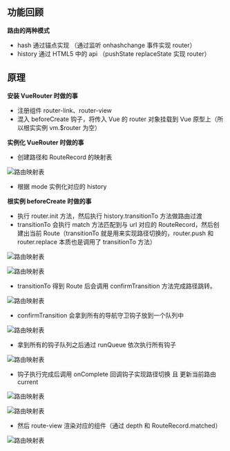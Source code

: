 ## 功能回顾

**路由的两种模式**

- hash 通过锚点实现 （通过监听 onhashchange 事件实现 router）
- history 通过 HTML5 中的 api （pushState replaceState 实现 router）

## 原理

**安装 VueRouter 时做的事**

- 注册组件 router-link、router-view
- 混入 beforeCreate 钩子，将传入 Vue 的 router 对象挂载到 Vue 原型上（所以根实实例 vm.$router 为空）

**实例化 VueRouter 时做的事**

- 创建路径和 RouteRecord 的映射表

![路由映射表](/blog/img/router-1.png)

- 根据 mode 实例化对应的 history

**根实例 beforeCreate 时做的事**

- 执行 router.init 方法，然后执行 history.transitionTo 方法做路由过渡
- transitionTo 会执行 match 方法匹配到与 url 对应的 RouteRecord，然后创建出当前 Route（transitionTo 就是用来实现路径切换的，router.push 和 router.replace 本质也是调用了 transitionTo 方法）

![路由映射表](/blog/img/router-2.png)

![路由映射表](/blog/img/router-3.png)

- transitionTo 得到 Route 后会调用 confirmTransition 方法完成路径跳转。

![路由映射表](/blog/img/router-4.png)

- confirmTransition 会拿到所有的导航守卫钩子放到一个队列中

![路由映射表](/blog/img/router-5.png)

- 拿到所有的钩子队列之后通过 runQueue 依次执行所有钩子

![路由映射表](/blog/img/router-6.png)

- 钩子执行完成后调用 onComplete 回调钩子实现路径切换 且 更新当前路由 current

![路由映射表](/blog/img/router-7.png)

![路由映射表](/blog/img/router-8.png)

- 然后 route-view 渲染对应的组件（通过 depth 和 RouteRecord.matched）

![路由映射表](/blog/img/router-9.png)
